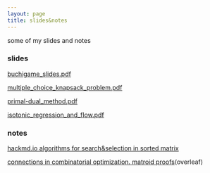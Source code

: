 ```yaml
---
layout: page
title: slides&notes
---
```


some of my slides and notes

### slides

[buchigame_slides.pdf]({{url}}/assets/pdf/buchigame_slides.pdf)

[multiple_choice_knapsack_problem.pdf]({{url}}/assets/pdf/MCKP.pdf)

[primal-dual_method.pdf]({{url}}/assets/pdf/primal-dual_method.pdf)

[isotonic_regression_and_flow.pdf]({{url}}/assets/pdf/slides_isotonic_regression_and_flow.pdf)

### notes

[hackmd.io algorithms for search&selection in sorted matrix](https://hackmd.io/2z6FC81SQo2Ujp81pmKdFg?view)

[connections in combinatorial optimization. matroid proofs](https://www.overleaf.com/read/pcbtcjpsqdmq#a678b6)(overleaf)